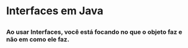 # Interfaces em Java
##
### Ao usar Interfaces, você está focando no que o objeto faz e não em como ele faz.
